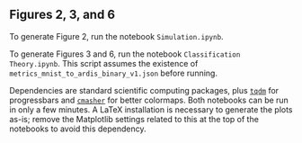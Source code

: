 ## Figures 2, 3, and 6

To generate Figure 2, run the notebook `Simulation.ipynb`.

To generate Figures 3 and 6, run the notebook `Classification Theory.ipynb`. This script assumes the existence of `metrics_mnist_to_ardis_binary_v1.json` before running.

Dependencies are standard scientific computing packages, plus [`tqdm`](https://github.com/tqdm/tqdm) for progressbars and [`cmasher`](https://cmasher.readthedocs.io/) for better colormaps. Both notebooks can be run in only a few minutes. A LaTeX installation is necessary to generate the plots as-is; remove the Matplotlib settings related to this at the top of the notebooks to avoid this dependency.
